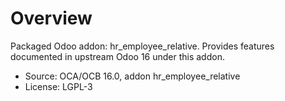 # Overview

Packaged Odoo addon: hr_employee_relative. Provides features documented in upstream Odoo 16 under this addon.

- Source: OCA/OCB 16.0, addon hr_employee_relative
- License: LGPL-3

